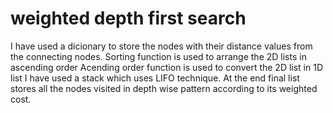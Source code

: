 # weighted depth first search
I have used a dicionary to store the nodes with their distance values from the connecting nodes.
Sorting function is used to arrange the 2D lists in ascending order
Acending order function is used to convert the 2D list in 1D list
I have used a stack which uses LIFO technique.
At the end final list stores all the nodes visited in depth wise pattern according to its weighted cost.

